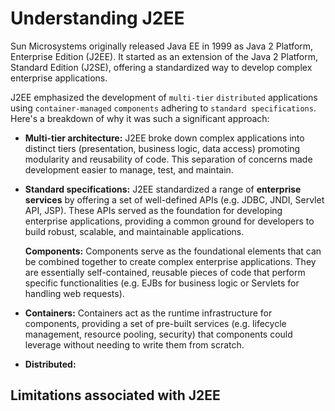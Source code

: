 # Understanding J2EE

Sun Microsystems originally released Java EE in 1999 as Java 2 Platform, Enterprise Edition (J2EE). It started as an extension of the Java 2 Platform, Standard Edition (J2SE), offering a standardized way to develop complex enterprise applications.

J2EE emphasized the development of `multi-tier` `distributed` applications using `container-managed` `components` adhering to `standard specifications`. Here's a breakdown of why it was such a significant approach:

- **Multi-tier architecture:** J2EE broke down complex applications into distinct tiers (presentation, business logic, data access) promoting modularity and reusability of code. This separation of concerns made development easier to manage, test, and maintain.

- **Standard specifications:** J2EE standardized a range of **enterprise services** by offering a set of well-defined APIs (e.g. JDBC, JNDI, Servlet API, JSP). These APIs served as the foundation for developing enterprise applications, providing a common ground for developers to build robust, scalable, and maintainable applications.

  **Components:** Components serve as the foundational elements that can be combined together to create complex enterprise applications. They are essentially self-contained, reusable pieces of code that perform specific functionalities (e.g. EJBs for business logic or Servlets for handling web requests).

- **Containers:** Containers act as the runtime infrastructure for components, providing a set of pre-built services (e.g. lifecycle management, resource pooling, security) that components could leverage without needing to write them from scratch.

- **Distributed:**

## Limitations associated with J2EE
